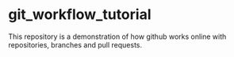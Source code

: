 # git_workflow_tutorial
This repository is a demonstration of how github works online with repositories, branches and pull requests. 
